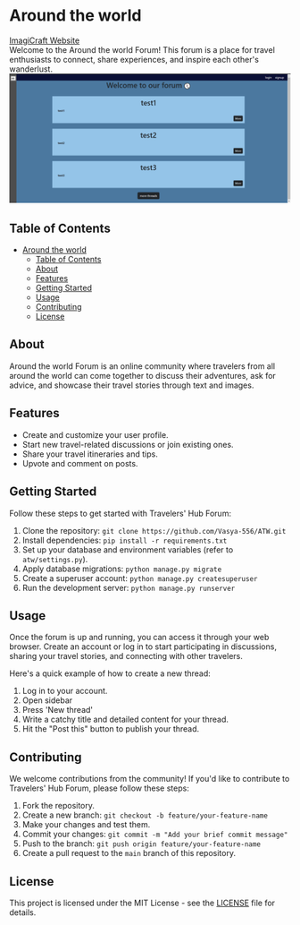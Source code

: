 # Around the world

[ImagiCraft Website](https://atw.pythonanywhere.com/)  
Welcome to the Around the world Forum! This forum is a place for travel enthusiasts to connect, share experiences, and inspire each other's wanderlust.
![](image.png)

## Table of Contents

- [Around the world](#around-the-world)
  - [Table of Contents](#table-of-contents)
  - [About](#about)
  - [Features](#features)
  - [Getting Started](#getting-started)
  - [Usage](#usage)
  - [Contributing](#contributing)
  - [License](#license)

## About

Around the world Forum is an online community where travelers from all around the world can come together to discuss their adventures, ask for advice, and showcase their travel stories through text and images.

## Features

- Create and customize your user profile.
- Start new travel-related discussions or join existing ones.
- Share your travel itineraries and tips.
- Upvote and comment on posts.

## Getting Started

Follow these steps to get started with Travelers' Hub Forum:

1. Clone the repository: `git clone https://github.com/Vasya-556/ATW.git`
2. Install dependencies: `pip install -r requirements.txt`
3. Set up your database and environment variables (refer to `atw/settings.py`).
4. Apply database migrations: `python manage.py migrate`
5. Create a superuser account: `python manage.py createsuperuser`
6. Run the development server: `python manage.py runserver`

## Usage

Once the forum is up and running, you can access it through your web browser. Create an account or log in to start participating in discussions, sharing your travel stories, and connecting with other travelers.

Here's a quick example of how to create a new thread:

1. Log in to your account.
2. Open sidebar
3. Press 'New thread'
4. Write a catchy title and detailed content for your thread.
5. Hit the "Post this" button to publish your thread.

## Contributing

We welcome contributions from the community! If you'd like to contribute to Travelers' Hub Forum, please follow these steps:

1. Fork the repository.
2. Create a new branch: `git checkout -b feature/your-feature-name`
3. Make your changes and test them.
4. Commit your changes: `git commit -m "Add your brief commit message"`
5. Push to the branch: `git push origin feature/your-feature-name`
6. Create a pull request to the `main` branch of this repository.

## License

This project is licensed under the MIT License - see the [LICENSE](LICENSE) file for details.
